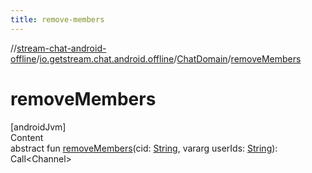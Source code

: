 ```yaml
---
title: remove-members
---
```

//[stream-chat-android-offline](../../../index.md)/[io.getstream.chat.android.offline](../index.md)/[ChatDomain](index.md)/[removeMembers](removeMembers.md)



# removeMembers  
[androidJvm]  
Content  
abstract fun [removeMembers](removeMembers.md)(cid: [String](https://kotlinlang.org/api/latest/jvm/stdlib/kotlin/-string/index.html), vararg userIds: [String](https://kotlinlang.org/api/latest/jvm/stdlib/kotlin/-string/index.html)): Call&lt;Channel&gt;  



